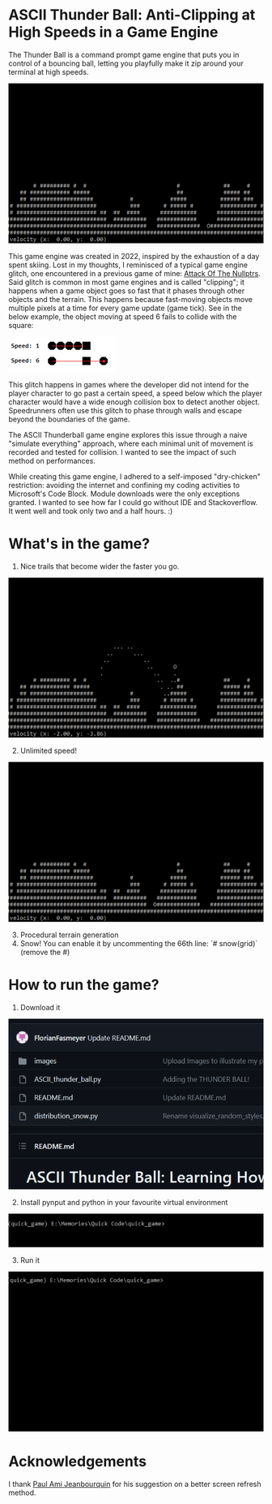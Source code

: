 # ASCII Thunder Ball: Anti-Clipping at High Speeds in a Game Engine

The Thunder Ball is a command prompt game engine that puts you in control of a bouncing ball, letting you playfully make it zip around your terminal at high speeds.

![nice_bounces.gif](https://github.com/FlorianFasmeyer/ASCII-Thunder-Ball/blob/main/images/nice_bounces.gif)

This game engine was created in 2022, inspired by the exhaustion of a day spent skiing. Lost in my thoughts, I reminisced of a typical game engine glitch, one encountered in a previous game of mine: [Attack Of The Nullptrs](https://github.com/FlorianFasmeyer/Attack-of-the-nullptrs). Said glitch is common in most game engines and is called "clipping"; it happens when a game object goes so fast that it phases through other objects and the terrain. This happens because fast-moving objects move multiple pixels at a time for every game update (game tick). See in the below example, the object moving at speed 6 fails to collide with the square:

![clipping_speed.gif](https://github.com/FlorianFasmeyer/ASCII-Thunder-Ball/blob/main/images/clipping_speed.png)

This glitch happens in games where the developer did not intend for the player character to go past a certain speed, a speed below which the player character would have a wide enough collision box to detect another object. Speedrunners often use this glitch to phase through walls and escape beyond the boundaries of the game.

The ASCII Thunderball game engine explores this issue through a naive "simulate everything" approach, where each minimal unit of movement is recorded and tested for collision. I wanted to see the impact of such method on performances.

While creating this game engine, I adhered to a self-imposed "dry-chicken" restriction: avoiding the internet and confining my coding activities to Microsoft's Code Block. Module downloads were the only exceptions granted. I wanted to see how far I could go without IDE and Stackoverflow. It went well and took only two and a half hours. :)


# What's in the game?
1. Nice trails that become wider the faster you go.

![nice_trails.gif](https://github.com/FlorianFasmeyer/ASCII-Thunder-Ball/blob/main/images/nice_trails.gif)

2. Unlimited speed!

![accumulate_speed.gif](https://github.com/FlorianFasmeyer/ASCII-Thunder-Ball/blob/main/images/accumulate_speed.gif)

3. Procedural terrain generation
4. Snow! You can enable it by uncommenting the 66th line: ´# snow(grid)´ (remove the #)

# How to run the game?
1. Download it

![download_it.gif](https://github.com/FlorianFasmeyer/ASCII-Thunder-Ball/blob/main/images/download_it.gif)

2. Install pynput and python in your favourite virtual environment

![executing the command - pip install pynput](https://raw.githubusercontent.com/FlorianFasmeyer/ASCII-Thunder-Ball/main/images/pip_pynput.gif)

3. Run it
   
![Download the fine and write "python ASCII_thunder_ball.py"](https://github.com/FlorianFasmeyer/ASCII-Thunder-Ball/blob/main/images/easy_to_run.gif)

# Acknowledgements

I thank [Paul Ami Jeanbourquin](https://www.linkedin.com/in/paul-jeanbourquin-44a65bba/?originalSubdomain=ch) for his suggestion on a better screen refresh method.
